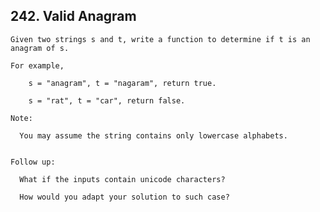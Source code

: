 ## 242\. Valid Anagram

    Given two strings s and t, write a function to determine if t is an anagram of s.
  
    For example,
  
        s = "anagram", t = "nagaram", return true.
  
        s = "rat", t = "car", return false.
  
    Note:
  
      You may assume the string contains only lowercase alphabets.
  
  
    Follow up:
    
      What if the inputs contain unicode characters? 
  
      How would you adapt your solution to such case?
  